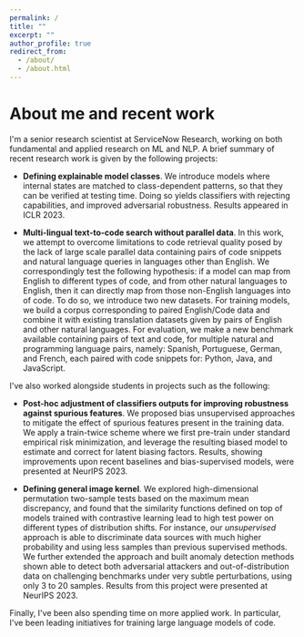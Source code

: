 ```yaml
---
permalink: /
title: ""
excerpt: ""
author_profile: true
redirect_from: 
  - /about/
  - /about.html
---
```



# About me and recent work

I'm a senior research scientist at ServiceNow Research, working on both fundamental and applied research on ML and NLP. A brief summary of recent research work is given by the following projects:

- **Defining explainable model classes**. We introduce models where internal states are matched to class-dependent patterns, so that they can be verified at testing time. Doing so yields classifiers with rejecting capabilities, and improved adversarial robustness. Results appeared in ICLR 2023.

- **Multi-lingual text-to-code search without parallel data**. In this work, we attempt to overcome limitations to code retrieval quality posed by the lack of large scale parallel data containing pairs of code snippets and natural language queries in languages other than English. We correspondingly test the following hypothesis: if a model can map from English to different types of code, and from other natural languages to English, then it can directly map from those non-English languages into of code. To do so, we introduce two new datasets. For training models, we build a corpus corresponding to paired English/Code data and combine it with existing translation datasets given by pairs of English and other natural languages. For evaluation, we make a new benchmark available containing pairs of text and code, for multiple natural and programming language pairs, namely: Spanish, Portuguese, German, and French, each paired with code snippets for: Python, Java, and JavaScript.

I've also worked alongside students in projects such as the following:

- **Post-hoc adjustment of classifiers outputs for improving robustness against spurious features**. We proposed bias unsupervised approaches to mitigate the effect of spurious features present in the training data. We apply a train-twice scheme where we first pre-train under standard empirical risk minimization, and leverage the resulting biased model to estimate and correct for latent biasing factors. Results, showing improvements upon recent baselines and bias-supervised models, were presented at NeurIPS 2023.

- **Defining general image kernel**. We explored high-dimensional permutation two-sample tests based on the maximum mean discrepancy, and found that the similarity functions defined on top of models trained with contrastive learning lead to high test power on different types of distribution shifts. For instance, our *unsupervised* approach is able to discriminate data sources with much higher probability and using less samples than previous supervised methods. We further extended the approach and built anomaly detection methods shown able to detect both adversarial attackers and out-of-distribution data on challenging benchmarks under very subtle perturbations, using only 3 to 20 samples. Results from this project were presented at NeurIPS 2023.

Finally, I've been also spending time on more applied work. In particular, I've been leading initiatives for training large language models of code.
